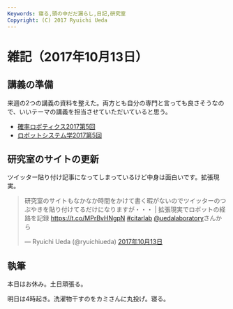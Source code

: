 ```yaml
---
Keywords: 寝る,頭の中だだ漏らし,日記,研究室
Copyright: (C) 2017 Ryuichi Ueda
---
```


# 雑記（2017年10月13日）

## 講義の準備

来週の2つの講義の資料を整えた。両方とも自分の専門と言っても良さそうなので、いいテーマの講義を担当させていただいていると思う。

* [確率ロボティクス2017第5回](https://github.com/ryuichiueda/probrobo2017/blob/master/05.ipynb)
* [ロボットシステム学2017第5回](https://github.com/ryuichiueda/robosys2017/blob/master/05.md)

## 研究室のサイトの更新

ツイッター貼り付け記事になってしまっているけど中身は面白いです。拡張現実。

<blockquote class="twitter-tweet" data-lang="ja"><p lang="ja" dir="ltr">研究室のサイトもなかなか時間をかけて書く暇がないのでツイッターのつぶやきを貼り付けてるだけになりますが・・・ | 拡張現実でロボットの経路を記録 <a href="https://t.co/MPrBvHNgpN">https://t.co/MPrBvHNgpN</a> <a href="https://twitter.com/hashtag/citarlab?src=hash&amp;ref_src=twsrc%5Etfw">#citarlab</a> <a href="https://twitter.com/uedalaboratory?ref_src=twsrc%5Etfw">@uedalaboratory</a>さんから</p>&mdash; Ryuichi Ueda (@ryuichiueda) <a href="https://twitter.com/ryuichiueda/status/918826899324805120?ref_src=twsrc%5Etfw">2017年10月13日</a></blockquote>
<script async src="//platform.twitter.com/widgets.js" charset="utf-8"></script>

## 執筆

本日はお休み。土日頑張る。



明日は4時起き。洗濯物干すのをカミさんに丸投げ。寝る。
